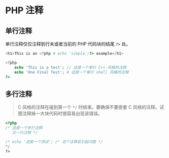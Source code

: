 # PHP 注释

## 单行注释

单行注释仅仅注释到行末或者当前的 PHP 代码块的结尾 `?>` 处。

````php
<h1>This is an <?php # echo 'simple';?> example</h1>

<?php
    echo 'This is a test'; // 这是一个单行 C++ 风格的注释
    echo 'One Final Test'; # 这是一个单行 shell 风格的注释
?>
````

## 多行注释

> C 风格的注释在碰到第一个 `*/` 时结束。要确保不要嵌套 C 风格的注释。试图注释掉一大块代码时很容易出现该错误。

```php
<?php
/* 这是一个多行注释
   又一行注释 */

/* echo '这是一个测试'; /* 这个注释会引起问题 */
*/
?>

```

